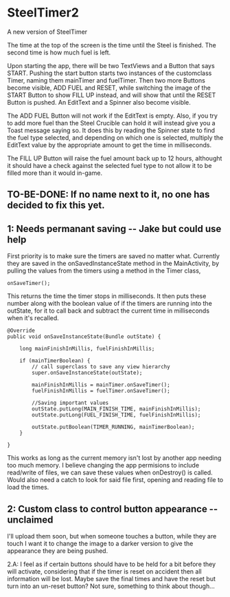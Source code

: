 # SteelTimer2
A new version of SteelTimer

The time at the top of the screen is the time until the Steel is finished. The second time is how much fuel is left.

Upon starting the app, there will be two TextViews and a Button that says START. Pushing the start button starts two instances of the customclass Timer, naming them mainTimer and fuelTimer. Then two more Buttons become visible, ADD FUEL and RESET, while switching the image of the START Button to show FILL UP instead, and will show that until the RESET Button is pushed. An EditText and a Spinner also become visible.

The ADD FUEL Button will not work if the EditText is empty. Also, if you try to add more fuel than the Steel Crucible can hold it will instead give you a Toast message saying so. It does this by reading the Spinner state to find the fuel type selected, and depending on which one is selected, multiply the EditText value by the appropriate amount to get the time in milliseconds.

The FILL UP Button will raise the fuel amount back up to 12 hours, althought it should have a check against the selected fuel type to not allow it to be filled more than it would in-game.

TO-BE-DONE: If no name next to it, no one has decided to fix this yet.
-

1: Needs permanant saving -- Jake but could use help
-

First priority is to make sure the timers are saved no matter what. Currently they are saved in the onSavedInstanceState method in the MainActivity, by pulling the values from the timers using a method in the Timer class, 

    onSaveTimer();
    
This returns the time the timer stops in milliseconds. It then puts these number along with the boolean value of if the timers are running into the outState, for it to call back and subtract the current time in milliseconds when it's recalled.

    @Override
    public void onSaveInstanceState(Bundle outState) {

        long mainFinishInMillis, fuelFinishInMillis;

        if (mainTimerBoolean) {
            // call superclass to save any view hierarchy
            super.onSaveInstanceState(outState);

            mainFinishInMillis = mainTimer.onSaveTimer();
            fuelFinishInMillis = fuelTimer.onSaveTimer();

            //Saving important values
            outState.putLong(MAIN_FINISH_TIME, mainFinishInMillis);
            outState.putLong(FUEL_FINISH_TIME, fuelFinishInMillis);

            outState.putBoolean(TIMER_RUNNING, mainTimerBoolean);
        }

    }

This works as long as the current memory isn't lost by another app needing too much memory. I believe changing the app permisions to include read/write of files, we can save these values when onDestroy() is called. Would also need a catch to look for said file first, opening and reading file to load the times.


2: Custom class to control button appearance -- unclaimed
-

I'll upload them soon, but when someone touches a button, while they are touch I want it to change the image to a darker version to give the appearance they are being pushed.

2.A: I feel as if certain buttons should have to be held for a bit before they will activate, considering that if the timer is reset on accident then all information will be lost. Maybe save the final times and have the reset but turn into an un-reset button? Not sure, something to think about though... 
